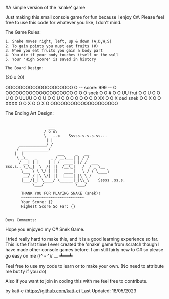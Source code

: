 #A simple version of the 'snake' game

Just making this small console game for fun because I enjoy C#.
Please feel free to use this code for whatever you like, I don't mind.

The Game Rules:
~~~~~~~~~~~~~~~~~~~~~~~~
1. Snake moves right, left, up & down (A,D,W,S)
2. To gain points you must eat fruits (#)
3. When you eat fruits you gain a body part
4. You die if your body touches itself or the wall
5. Your 'High Score' is saved in history 

The Board Design:
~~~~~~~~~~~~~~~~~~~~~~~~
(20 x 20)

 OOOOOOOOOOOOOOOOOOOO
 O -- score: 999 -- O
 OOOOOOOOOOOOOOOOOOOO
 O                  O
 O  snek            O
 O            #     O
 O    UU       frut O
 O    U             O
 O    U             O
 O    UUUU          O
 O       U          O
 O       U          O
 O                  O
 O                  O
 O                  O
 O    XX            O
 O    X    ded snek O
 O    X             O
 O    XXXX          O
 O       X          O
 O       X          O
 OOOOOOOOOOOOOOOOOOOO


The Ending Art Design:
~~~~~~~~~~~~~~~~~~~~~~~~

                   ___
                 / o o\
                 \   --<    Sssss.s.s.s.ss...
                  | |
      ____________/ /
     /  ___________/
    |  |               ___     _   __
     \ _\_   _      _ / __\___| | / /
      / __| | |    | | /  ____| |/ /  ___
Sss.s.. \_\_|  \  /| ||  /__\_|   /  / _ \__
       \___ \ \ \/ | ||   ____|   \ / / \____\
        __/ / |\ \/| ||  |____| |\ \ /
       |___/|_| \____/ \______|_|\\_\    Sssss .ss.s.
            \___/              \___/
                                                    
       THANK YOU FOR PLAYING SNAKE (snek)!
       ~~~~~~~~~~~~~~~~~~~~~~~~~~~~
       Your Score: {}
       Highest Score So Far: {}

       
Devs Comments:
~~~~~~~~~~~~~~~~~~~~~~~~
Hope you enjoyed my C# Snek Game.

I tried really hard to make this, and it is a good learning experience so far.
This is the first time I ever created the 'snake' game from scratch though I have made other console games before.
I am still fairly new to C# so please go easy on me (/^ - ^)/ ︵ ┻━┻

Feel free to use my code to learn or to make your own.
(No need to attribute me but ty if you do)

Also if you want to join in coding this with me feel free to contribute.

by kati-e (https://github.com/kati-e)
Last Updated: 18/05/2023
